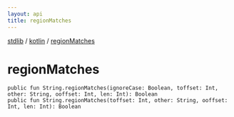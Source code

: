 ```yaml
---
layout: api
title: regionMatches
---
```

[stdlib](../index.md) / [kotlin](index.md) / [regionMatches](regionMatches.md)

# regionMatches

```
public fun String.regionMatches(ignoreCase: Boolean, toffset: Int, other: String, ooffset: Int, len: Int): Boolean
public fun String.regionMatches(toffset: Int, other: String, ooffset: Int, len: Int): Boolean
```
